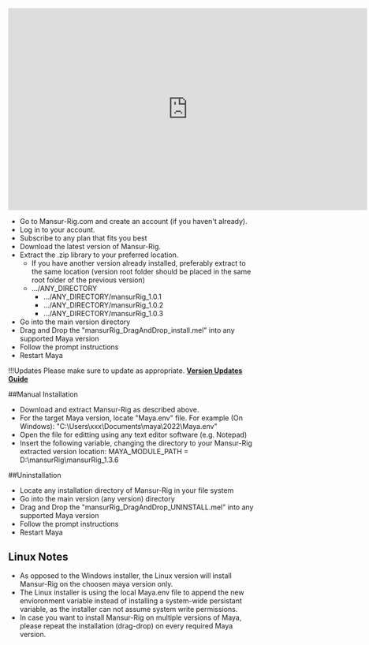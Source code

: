 <iframe width="728" height="409.5" src="https://www.youtube.com/embed/CpijYYl6a58" frameborder="0" allow="accelerometer; autoplay; clipboard-write; encrypted-media; gyroscope; picture-in-picture" allowfullscreen></iframe>

* Go to Mansur-Rig.com and create an account (if you haven't already).
* Log in to your account.
* Subscribe to any plan that fits you best
* Download the latest version of Mansur-Rig.
* Extract the .zip library to your preferred location.
   * If you have another version already installed, preferably extract to the same location (version root folder should be placed in the same root folder of the previous version) 
   * .../ANY_DIRECTORY
      * .../ANY_DIRECTORY/mansurRig_1.0.1
      * .../ANY_DIRECTORY/mansurRig_1.0.2
      * .../ANY_DIRECTORY/mansurRig_1.0.3
* Go into the main version directory
* Drag and Drop the "mansurRig_DragAndDrop_install.mel" into any supported Maya version
* Follow the prompt instructions
* Restart Maya

!!!Updates
	Please make sure to update as appropriate. <a href="../Version-Updates/" class="md-nav__link"><b> Version Updates Guide </b></a>

##Manual Installation
* Download and extract Mansur-Rig as described above. 
* For the target Maya version, locate "Maya.env" file. For example (On Windows): "C:\Users\xxx\Documents\maya\2022\Maya.env"
* Open the file for editting using any text editor software (e.g. Notepad)
* Insert the following variable, changing the directory to your Mansur-Rig extracted version location:
MAYA_MODULE_PATH = D:\mansurRig\mansurRig_1.3.6

##Uninstallation
* Locate any installation directory of Mansur-Rig in your file system
* Go into the main version (any version) directory
* Drag and Drop the "mansurRig_DragAndDrop_UNINSTALL.mel" into any supported Maya version
* Follow the prompt instructions
* Restart Maya


## Linux Notes
* As opposed to the Windows installer, the Linux version will install Mansur-Rig on the choosen maya version only. 
* The Linux installer is using the local Maya.env file to append the new envioronment variable instead of installing a system-wide persistant variable, as the installer can not assume system write permissions.
* In case you want to install Mansur-Rig on multiple versions of Maya, please repeat the installation (drag-drop) on every required Maya version.